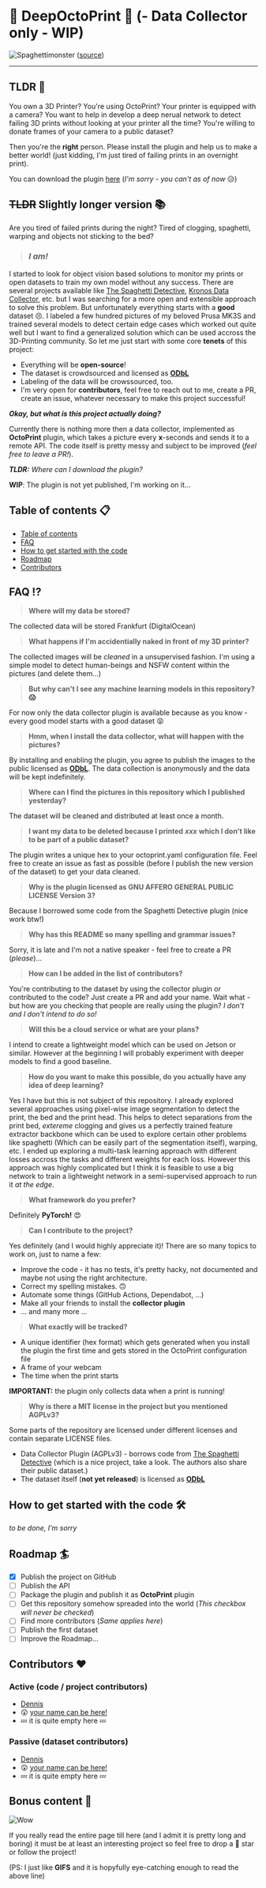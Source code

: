 # 🤖 DeepOctoPrint 🤖 (- Data Collector only - WIP)
![Spaghettimonster](assets/spaghettimonster.jpg)
([source](https://www.pinterest.ca/pin/287174913714717323/))

---

## TLDR 🦥
You own a 3D Printer? You're using OctoPrint? Your printer is equipped with a camera? You want to help in develop a deep nerual network to detect failing 3D prints without looking at your printer all the time? You're willing to donate frames of your camera to a public dataset?

Then you're the **right** person. Please install the plugin and help us to make a better world! (just kidding, I'm just tired of failing prints in an overnight print).

You can download the plugin [here](https://addlinkhere) (*I'm sorry - you can't as of now* 😥)

## ~~TLDR~~ Slightly longer version 📚

Are you tired of failed prints during the night? Tired of clogging, spaghetti, warping and objects not sticking to the bed? 

> ### ***I am!*** 

I started to look for object vision based solutions to monitor my prints or open datasets to train my own model without any success. There are several projects available like [The Spaghetti Detective](https://www.thespaghettidetective.com/), [Kronos Data Collector](https://github.com/MrBreadWater/project-kronos-data-collector), etc. but I was searching for a more open and extensible approach to solve this problem. But unfortunately everything starts with a **good** dataset 😣. I labeled a few hundred pictures of my beloved Prusa MK3S and trained several models to detect certain edge cases which worked out quite well but I want to find a generalized solution which can be used accross the 3D-Printing community. So let me just start with some core **tenets** of this project:
- Everything will be **open-source**!
- The dataset is crowdsourced and licensed as [**ODbL**](https://opendatacommons.org/licenses/odbl/1-0/index.html)
- Labeling of the data will be crowssourced, too.
- I'm very open for **contributors**, feel free to reach out to me, create a PR, create an issue, whatever necessary to make this project successful!

***Okay, but what is this project actually doing?***

Currently there is nothing more then a data collector, implemented as **OctoPrint** plugin, which takes a picture every **x**-seconds and sends it to a remote API. The code itself is pretty messy and subject to be improved (*feel free to leave a PR!*).

***TLDR:*** *Where can I download the plugin?*

**WIP**: The plugin is not yet published, I'm working on it...


## Table of contents 📋

* [Table of contents](#table-of-contents)
* [FAQ](#faq)
* [How to get started with the code](#how-to-get-started-with-the-code)
* [Roadmap](#roadmap)
* [Contributors](#Contributors)

## FAQ ⁉️

> **Where will my data be stored?**

The collected data will be stored Frankfurt (DigitalOcean)

> **What happens if I'm accidentially naked in front of my 3D printer?**

The collected images will be *cleaned* in a unsupervised fashion. I'm using a simple model to detect human-beings and NSFW content within the pictures (and delete them...)

> **But why can't I see any machine learning models in this repository? 😱**

For now only the data collector plugin is available because as you know - every good model starts with a good dataset 😝

> **Hmm, when I install the data collector, what will happen with the pictures?**

By installing and enabling the plugin, you agree to publish the images to the public licensed as [**ODbL**](https://opendatacommons.org/licenses/odbl/1-0/index.html). The data collection is anonymously and the data will be kept indefinitely.

> **Where can I find the pictures in this repository which I published yesterday?**

The dataset will be cleaned and distributed at least once a month.

> **I want my data to be deleted because I printed** ***xxx*** **which I don't like to be part of a public dataset?**

The plugin writes a unique hex to your octoprint.yaml configuration file. Feel free to create an issue as fast as possible (before I publish the new version of the dataset) to get your data cleaned.

> **Why is the plugin licensed as GNU AFFERO GENERAL PUBLIC LICENSE Version 3?**

Because I borrowed some code from the Spaghetti Detective plugin (nice work btw!)

> **Why has this README so many spelling and grammar issues?**

Sorry, it is late and I'm not a native speaker - feel free to create a PR (*please*)...

> **How can I be added in the list of contributors?**

You're contributing to the dataset by using the collector plugin or contributed to the code? Just create a PR and add your name. Wait what - but how are you checking that people are really using the plugin? *I don't and I don't intend to do so!*

> **Will this be a cloud service or what are your plans?**

I intend to create a lightweight model which can be used on Jetson or similar. However at the beginning I will probably experiment with deeper models to find a good baseline.

> **How do you want to make this possible, do you actually have any idea of deep learning?**

Yes I have but this is not subject of this repository. I already explored several approaches using pixel-wise image segmentation to detect the print, the bed and the print head. This helps to detect separations from the print bed, *extereme* clogging and gives us a perfectly trained feature extractor backbone which can be used to explore certain other problems like spaghetti (Which can be easily part of the segmentation itself), warping, etc. I ended up exploring a multi-task learning approach with different losses accross the tasks and different weights for each loss. However this approach was highly complicated but I think it is feasible to use a big network to train a lightweight network in a semi-supervised approach to run it *at the edge*.

> **What framework do you prefer?**

Definitely **PyTorch!** 😍

> **Can I contribute to the project?**

Yes definitely (and I would highly appreciate it)! There are so many topics to work on, just to name a few:
- Improve the code - it has no tests, it's pretty hacky, not documented and maybe not using the right architecture.
- Correct my spelling mistakes. 🙃
- Automate some things (GitHub Actions, Dependabot, ...)
- Make all your friends to install the **collector plugin**
- ... and many more ...

> **What exactly will be tracked?**
- A unique identifier (hex format) which gets generated when you install the plugin the first time and gets stored in the OctoPrint configuration file
- A frame of your webcam
- The time when the print starts

**IMPORTANT:** the plugin only collects data when a print is running!

> **Why is there a MIT license in the project but you mentioned AGPLv3?**

Some parts of the repository are licensed under different licenses and contain separate LICENSE files.
- Data Collector Plugin (AGPLv3) - borrows code from [The Spaghetti Detective](http://thespaghettidetective.com/) (which is a nice project, take a look. The authors also share their public dataset.)
- The dataset itself (**not yet released**) is licensed as [**ODbL**](https://opendatacommons.org/licenses/odbl/1-0/index.html)

## How to get started with the code 🛠️

*to be done, I'm sorry*

## Roadmap 🏄

- [x] Publish the project on GitHub
- [ ] Publish the API
- [ ] Package the plugin and publish it as **OctoPrint** plugin
- [ ] Get this repository somehow spreaded into the world (*This checkbox will never be checked*)
- [ ] Find more contributors (*Same applies here*)
- [ ] Publish the first dataset
- [ ] Improve the Roadmap...

## Contributors ❤️

### Active (code / project contributors)
- [Dennis](https://github.com/dennisbappert)
- 😲 [your name can be here!](https://github.com/dennisbappert/deepoctoprint/pulls)
- 💤 it is quite empty here 💤

### Passive (dataset contributors)
- [Dennis](https://github.com/dennisbappert)
- 😲 [your name can be here!](https://github.com/dennisbappert/deepoctoprint/pulls)
- 💤 it is quite empty here 💤

## Bonus content 🙈
![Wow](https://media.giphy.com/media/vQqeT3AYg8S5O/source.gif)

If you really read the entire page till here (and I admit it is pretty long and boring) it must be at least an interesting project so feel free to drop a 🌟 star or follow the project!

(PS: I just like **GIFS** and it is hopyfully eye-catching enough to read the above line) 
